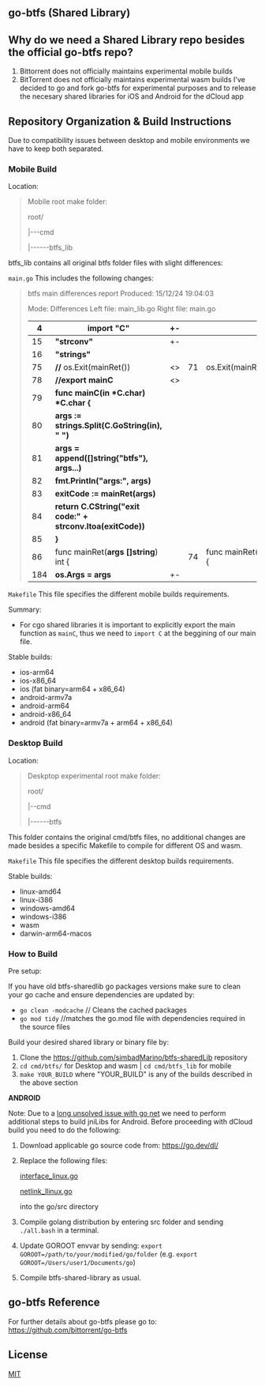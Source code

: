 ## go-btfs (Shared Library)

## Why do we need a Shared Library repo besides the official go-btfs repo?

1. Bittorrent does not officially maintains experimental mobile builds
2. BitTorrent does not officially maintains experimental wasm builds
   I've decided to go and fork go-btfs for experimental purposes and to release the necesary shared libraries for iOS and Android for the dCloud app

## Repository Organization & Build Instructions

Due to compatibility issues between desktop and mobile environments we have to keep both separated.

### Mobile Build

Location:

> Mobile root make folder:
>
> root/
>
> |---cmd
>
> |------btfs_lib

btfs_lib contains all original btfs folder files with slight differences:

`main.go` This includes the following changes:

> btfs main differences report
> Produced: 15/12/24 19:04:03
>
> Mode:  Differences
> Left file: main\_lib.go
> Right file: main.go
>
> | 4   | **import** **"C"**                                                                            | +- |    |                      |
> | --- | --------------------------------------------------------------------------------------------------------- | -- | -- | -------------------- |
> | 15  | **"strconv"**                                                                                       | +- |    |                      |
> | 16  | **"strings"**                                                                                       |    |    |                      |
> | 75  | **//** os.Exit(mainRet())                                                                           | <> | 71 | os.Exit(mainRet())   |
> | 78  | **//export** **mainC**                                                                        | <> |    |                      |
> | 79  | **func** **mainC(in** **\*C.char)** **\*C.char** **{**                      |    |    |                      |
> | 80  | **args** **:=** **strings.Split(C.GoString(in),** **"** **")**              |    |    |                      |
> | 81  | **args** **=** **append([]string{"btfs"},** **args...)**                          |    |    |                      |
> | 82  | **fmt.Println("args:",** **args)**                                                            |    |    |                      |
> | 83  | **exitCode** **:=** **mainRet(args)**                                                   |    |    |                      |
> | 84  | **return** **C.CString("exit** **code:"** **+** **strconv.Itoa(exitCode))** |    |    |                      |
> | 85  | **}**                                                                                               |    |    |                      |
> | 86  | func mainRet(**args** **[]string**) int {                                                     |    | 74 | func mainRet() int { |
> | 184 | **os.Args** **=** **args**                                                              | +- |    |                      |

`Makefile` This file specifies the different mobile builds requirements.

Summary:

* For cgo shared libraries it is important to explicitly export the main function as `mainC`, thus we need to `import C` at the beggining of our main file.

Stable builds:

* ios-arm64
* ios-x86_64
* ios (fat binary=arm64 + x86_64)
* android-armv7a
* android-arm64
* android-x86_64
* android (fat binary=armv7a + arm64 + x86_64)

### Desktop Build

Location:

> Deskptop experimental root make folder:
>
> root/
>
> |--cmd
>
> |------btfs

This folder contains the original cmd/btfs files, no additional changes are made besides a specific Makefile to compile for different OS and wasm.

`Makefile` This file specifies the different desktop builds requirements.

Stable builds:

* linux-amd64
* linux-i386
* windows-amd64
* windows-i386
* wasm
* darwin-arm64-macos

### How to Build

Pre setup:

If you have old btfs-sharedlib go packages versions make sure to clean your go cache and ensure dependencies are updated by:

* `go clean -modcache`  // Cleans the cached packages
* `go mod tidy`  //matches the go.mod file with dependencies required in the source files

Build your desired shared library or binary file by:

1. Clone the https://github.com/simbadMarino/btfs-sharedLib repository
2. `cd cmd/btfs/` for Desktop and wasm | `cd cmd/btfs_lib` for mobile
3. `make YOUR_BUILD` where "YOUR_BUILD" is any of the builds described in the above section

**ANDROID**

Note: Due to a [long unsolved issue with go net](https://github.com/golang/go/issues/40569#issuecomment-1907675841) we need to perform additional steps to build jniLibs for Android. Before proceeding with dCloud build you need to do the following:

1. Download applicable go source code from: https://go.dev/dl/
2. Replace the following files:

   [interface_linux.go](https://github.com/simbadMarino/btfs-sharedLib/tree/main/assets/android_net_assets)

   [netlink_llinux.go](https://github.com/simbadMarino/btfs-sharedLib/tree/main/assets/android_net_assets)

   into the go/src directory
3. Compile golang distribution by entering src folder and sending `./all.bash` in a terminal.
4. Update GOROOT envvar by sending: `export GOROOT=/path/to/your/modified/go/folder` (e.g. `export GOROOT=/Users/user1/Documents/go`)
5. Compile btfs-shared-library as usual.

## go-btfs Reference

For further details about go-btfs please go to: https://github.com/bittorrent/go-btfs

## License

[MIT](./LICENSE)
